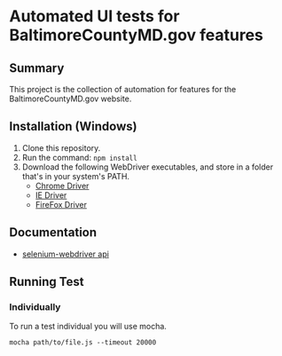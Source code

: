 # Automated UI tests for BaltimoreCountyMD.gov features

## Summary

This project is the collection of automation for features for the BaltimoreCountyMD.gov website. 

## Installation (Windows)

1. Clone this repository.
1. Run the command: `npm install`
1. Download the following WebDriver executables, and store in a folder that's in your system's PATH.
    * [Chrome Driver](http://chromedriver.storage.googleapis.com/index.html)
	* [IE Driver](http://selenium-release.storage.googleapis.com/index.html)
	* [FireFox Driver](https://github.com/mozilla/geckodriver/releases/)
	
## Documentation
* [selenium-webdriver api](https://seleniumhq.github.io/selenium/docs/api/javascript/index.html)

## Running Test

### Individually
To run a test individual you will use mocha.
```cli
mocha path/to/file.js --timeout 20000
```
